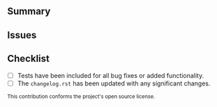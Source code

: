 ## Summary

<!-- Describe these changes -->

## Issues

<!-- Link the issues this change resolves (if any) -->

## Checklist

-   [ ] Tests have been included for all bug fixes or added functionality.
-   [ ] The `changelog.rst` has been updated with any significant changes.

<sub>This contribution conforms the project's open source license.</sub>
